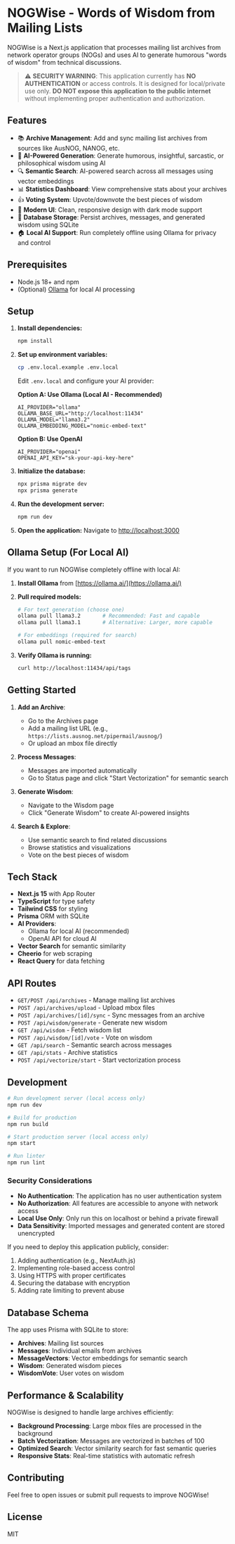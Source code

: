 # NOGWise - Words of Wisdom from Mailing Lists

NOGWise is a Next.js application that processes mailing list archives from network operator groups (NOGs) and uses AI to generate humorous "words of wisdom" from technical discussions.

> ⚠️ **SECURITY WARNING**: This application currently has **NO AUTHENTICATION** or access controls. It is designed for local/private use only. **DO NOT expose this application to the public internet** without implementing proper authentication and authorization.

## Features

- 📚 **Archive Management**: Add and sync mailing list archives from sources like AusNOG, NANOG, etc.
- 🤖 **AI-Powered Generation**: Generate humorous, insightful, sarcastic, or philosophical wisdom using AI
- 🔍 **Semantic Search**: AI-powered search across all messages using vector embeddings
- 📊 **Statistics Dashboard**: View comprehensive stats about your archives
- 👍 **Voting System**: Upvote/downvote the best pieces of wisdom
- 🎨 **Modern UI**: Clean, responsive design with dark mode support
- 💾 **Database Storage**: Persist archives, messages, and generated wisdom using SQLite
- 🏠 **Local AI Support**: Run completely offline using Ollama for privacy and control

## Prerequisites

- Node.js 18+ and npm
- (Optional) [Ollama](https://ollama.ai/) for local AI processing

## Setup

1. **Install dependencies:**
   ```bash
   npm install
   ```

2. **Set up environment variables:**
   ```bash
   cp .env.local.example .env.local
   ```
   
   Edit `.env.local` and configure your AI provider:
   
   **Option A: Use Ollama (Local AI - Recommended)**
   ```
   AI_PROVIDER="ollama"
   OLLAMA_BASE_URL="http://localhost:11434"
   OLLAMA_MODEL="llama3.2"
   OLLAMA_EMBEDDING_MODEL="nomic-embed-text"
   ```
   
   **Option B: Use OpenAI**
   ```
   AI_PROVIDER="openai"
   OPENAI_API_KEY="sk-your-api-key-here"
   ```

3. **Initialize the database:**
   ```bash
   npx prisma migrate dev
   npx prisma generate
   ```

4. **Run the development server:**
   ```bash
   npm run dev
   ```

5. **Open the application:**
   Navigate to [http://localhost:3000](http://localhost:3000)

## Ollama Setup (For Local AI)

If you want to run NOGWise completely offline with local AI:

1. **Install Ollama** from [https://ollama.ai/](https://ollama.ai/)

2. **Pull required models:**
   ```bash
   # For text generation (choose one)
   ollama pull llama3.2       # Recommended: Fast and capable
   ollama pull llama3.1       # Alternative: Larger, more capable
   
   # For embeddings (required for search)
   ollama pull nomic-embed-text
   ```

3. **Verify Ollama is running:**
   ```bash
   curl http://localhost:11434/api/tags
   ```

## Getting Started

1. **Add an Archive**: 
   - Go to the Archives page
   - Add a mailing list URL (e.g., `https://lists.ausnog.net/pipermail/ausnog/`)
   - Or upload an mbox file directly

2. **Process Messages**: 
   - Messages are imported automatically
   - Go to Status page and click "Start Vectorization" for semantic search

3. **Generate Wisdom**: 
   - Navigate to the Wisdom page
   - Click "Generate Wisdom" to create AI-powered insights

4. **Search & Explore**: 
   - Use semantic search to find related discussions
   - Browse statistics and visualizations
   - Vote on the best pieces of wisdom

## Tech Stack

- **Next.js 15** with App Router
- **TypeScript** for type safety
- **Tailwind CSS** for styling
- **Prisma** ORM with SQLite
- **AI Providers**: 
  - Ollama for local AI (recommended)
  - OpenAI API for cloud AI
- **Vector Search** for semantic similarity
- **Cheerio** for web scraping
- **React Query** for data fetching

## API Routes

- `GET/POST /api/archives` - Manage mailing list archives
- `POST /api/archives/upload` - Upload mbox files
- `POST /api/archives/[id]/sync` - Sync messages from an archive
- `POST /api/wisdom/generate` - Generate new wisdom
- `GET /api/wisdom` - Fetch wisdom list
- `POST /api/wisdom/[id]/vote` - Vote on wisdom
- `GET /api/search` - Semantic search across messages
- `GET /api/stats` - Archive statistics
- `POST /api/vectorize/start` - Start vectorization process

## Development

```bash
# Run development server (local access only)
npm run dev

# Build for production
npm run build

# Start production server (local access only)
npm start

# Run linter
npm run lint
```

### Security Considerations

- **No Authentication**: The application has no user authentication system
- **No Authorization**: All features are accessible to anyone with network access
- **Local Use Only**: Only run this on localhost or behind a private firewall
- **Data Sensitivity**: Imported messages and generated content are stored unencrypted

If you need to deploy this application publicly, consider:
1. Adding authentication (e.g., NextAuth.js)
2. Implementing role-based access control
3. Using HTTPS with proper certificates
4. Securing the database with encryption
5. Adding rate limiting to prevent abuse

## Database Schema

The app uses Prisma with SQLite to store:
- **Archives**: Mailing list sources
- **Messages**: Individual emails from archives  
- **MessageVectors**: Vector embeddings for semantic search
- **Wisdom**: Generated wisdom pieces
- **WisdomVote**: User votes on wisdom

## Performance & Scalability

NOGWise is designed to handle large archives efficiently:
- **Background Processing**: Large mbox files are processed in the background
- **Batch Vectorization**: Messages are vectorized in batches of 100
- **Optimized Search**: Vector similarity search for fast semantic queries
- **Responsive Stats**: Real-time statistics with automatic refresh

## Contributing

Feel free to open issues or submit pull requests to improve NOGWise!

## License

MIT